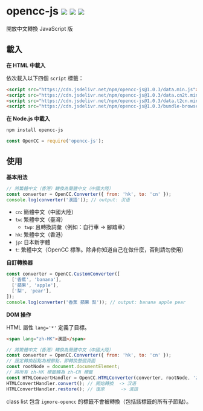 # opencc-js [![](https://badge.fury.io/js/opencc-js.svg)](https://www.npmjs.com/package/opencc-js) [![](https://github.com/nk2028/opencc-js/workflows/Test/badge.svg)](https://github.com/nk2028/opencc-js/actions?query=workflow%3ATest) [![](https://data.jsdelivr.com/v1/package/npm/opencc-js/badge)](https://www.jsdelivr.com/package/npm/opencc-js)

開放中文轉換 JavaScript 版

## 載入

**在 HTML 中載入**

依次載入以下四個 `script` 標籤：

```html
<script src="https://cdn.jsdelivr.net/npm/opencc-js@1.0.3/data.min.js"></script>          <!-- 必須載入 -->
<script src="https://cdn.jsdelivr.net/npm/opencc-js@1.0.3/data.cn2t.min.js"></script>     <!-- 需要簡轉繁時 -->
<script src="https://cdn.jsdelivr.net/npm/opencc-js@1.0.3/data.t2cn.min.js"></script>     <!-- 需要繁轉簡時 -->
<script src="https://cdn.jsdelivr.net/npm/opencc-js@1.0.3/bundle-browser.min.js"></script><!-- 必須載入 -->
```

**在 Node.js 中載入**

```sh
npm install opencc-js
```

```javascript
const OpenCC = require('opencc-js');
```

## 使用

**基本用法**

```javascript
// 將繁體中文（香港）轉換為簡體中文（中國大陸）
const converter = OpenCC.Converter({ from: 'hk', to: 'cn' });
console.log(converter('漢語')); // output: 汉语
```

- `cn`: 簡體中文（中國大陸）
- `tw`: 繁體中文（臺灣）
    - `twp`: 且轉換詞彙（例如：自行車 -> 腳踏車）
- `hk`: 繁體中文（香港）
- `jp`: 日本新字體
- `t`: 繁體中文（OpenCC 標準。除非你知道自己在做什麼，否則請勿使用）

**自訂轉換器**

```javascript
const converter = OpenCC.CustomConverter([
  ['香蕉', 'banana'],
  ['蘋果', 'apple'],
  ['梨', 'pear'],
]);
console.log(converter('香蕉 蘋果 梨')); // output: banana apple pear
```

**DOM 操作**

HTML 屬性 `lang='*'` 定義了目標。 

```html
<span lang="zh-HK">漢語</span>
```

```javascript
// 將繁體中文（香港）轉換為簡體中文（中國大陸）
const converter = OpenCC.Converter({ from: 'hk', to: 'cn' });
// 設定轉換起點為根節點，即轉換整個頁面
const rootNode = document.documentElement;
// 將所有 zh-HK 標籤轉為 zh-CN 標籤
const HTMLConvertHandler = OpenCC.HTMLConverter(converter, rootNode, 'zh-HK', 'zh-CN');
HTMLConvertHandler.convert(); // 開始轉換  -> 汉语 
HTMLConvertHandler.restore(); // 復原      -> 漢語
```

class list 包含 `ignore-opencc` 的標籤不會被轉換（包括該標籤的所有子節點）。
